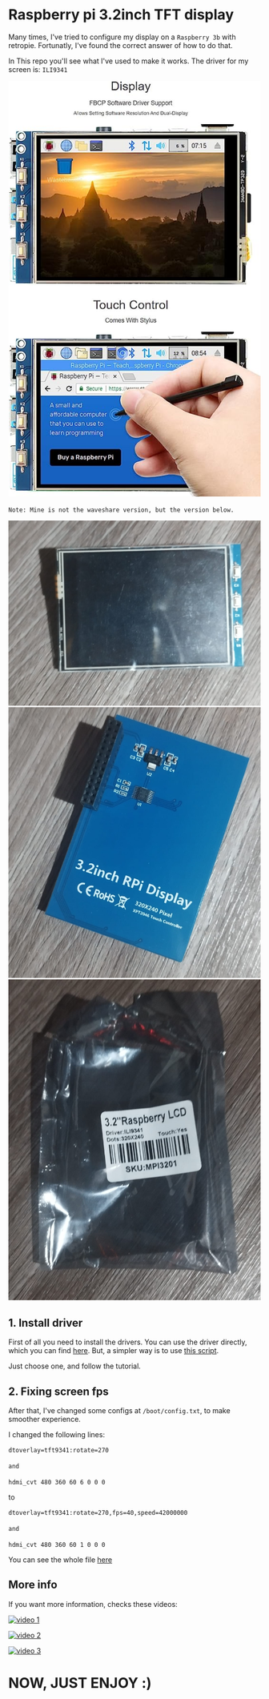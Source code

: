 # Raspberry pi 3.2inch TFT display

Many times, I've tried to configure my display on a `Raspberry 3b` with retropie. Fortunatly, I've found the correct answer of how to do that.

In This repo you'll see what I've used to make it works.
The driver for my screen is: `ILI9341`

[![screen example](./assets/tft-screen.jpg)](https://www.amazon.com.br/waveshare-Raspberry-Resistive-Raspbian-Provided/dp/B01HPV68UM)

`Note: Mine is not the waveshare version, but the version below.`

![my screen front side](./assets/screen-frontside.jpeg)
![my screen back side](./assets/screen-backside.jpeg)
![my screen package](./assets/screen-package.jpeg)


## 1. Install driver

First of all you need to install the drivers.
You can use the driver directly, which you can find [here](https://github.com/juj/fbcp-ili9341). But, a simpler way is to use [this script](https://github.com/goodtft/LCD-show/tree/master).

Just choose one, and follow the tutorial.

## 2. Fixing screen fps

After that, I've changed some configs at `/boot/config.txt`, to make smoother experience.

I changed the following lines:
```
dtoverlay=tft9341:rotate=270

and 

hdmi_cvt 480 360 60 6 0 0 0
```

to 


```
dtoverlay=tft9341:rotate=270,fps=40,speed=42000000

and 

hdmi_cvt 480 360 60 1 0 0 0
```

You can see the whole file [here](./config.txt)

## More info

If you want more information, checks these videos:

[![video 1](https://img.youtube.com/vi/cQvC-UI2vQY/0.jpg)](https://youtu.be/cQvC-UI2vQY)

[![video 2](https://img.youtube.com/vi/Fj3wq98pd20/0.jpg)](https://youtu.be/Fj3wq98pd20)

[![video 3](https://img.youtube.com/vi/uz4sa24C4gk/0.jpg)](https://youtu.be/uz4sa24C4gk)

# NOW, JUST ENJOY :)
